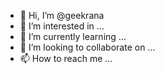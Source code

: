 - 👋 Hi, I’m @geekrana
- 👀 I’m interested in ...
- 🌱 I’m currently learning ...
- 💞️ I’m looking to collaborate on ...
- 📫 How to reach me ...

<!---
geekrana/geekrana is a ✨ special ✨ repository because its `README.md` (this file) appears on your GitHub profile.
You can click the Preview link to take a look at your changes.
--->
